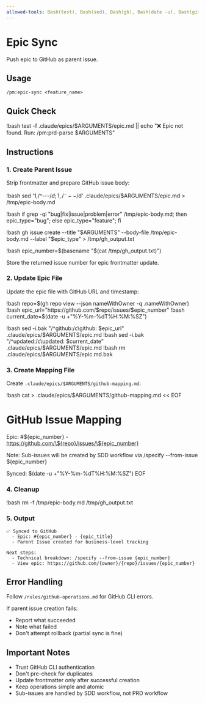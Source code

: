 ```yaml
---
allowed-tools: Bash(test), Bash(sed), Bash(gh), Bash(date -u), Bash(git), Bash(cat), Read, Write, LS
---
```


# Epic Sync

Push epic to GitHub as parent issue.

## Usage

```
/pm:epic-sync <feature_name>
```

## Quick Check

!bash test -f .claude/epics/$ARGUMENTS/epic.md || echo "❌ Epic not found. Run: /pm:prd-parse $ARGUMENTS"

## Instructions

### 1. Create Parent Issue

Strip frontmatter and prepare GitHub issue body:

!bash sed '1,/^---$/d; 1,/^---$/d' .claude/epics/$ARGUMENTS/epic.md > /tmp/epic-body.md

!bash if grep -qi "bug\|fix\|issue\|problem\|error" /tmp/epic-body.md; then epic_type="bug"; else epic_type="feature"; fi

!bash gh issue create --title "$ARGUMENTS" --body-file /tmp/epic-body.md --label "$epic_type" > /tmp/gh_output.txt

!bash epic_number=$(basename "$(cat /tmp/gh_output.txt)")

Store the returned issue number for epic frontmatter update.

### 2. Update Epic File

Update the epic file with GitHub URL and timestamp:

!bash repo=$(gh repo view --json nameWithOwner -q .nameWithOwner)
!bash epic_url="https://github.com/$repo/issues/$epic_number"
!bash current_date=$(date -u +"%Y-%m-%dT%H:%M:%SZ")

!bash sed -i.bak "/^github:/c\github: $epic_url" .claude/epics/$ARGUMENTS/epic.md
!bash sed -i.bak "/^updated:/c\updated: $current_date" .claude/epics/$ARGUMENTS/epic.md
!bash rm .claude/epics/$ARGUMENTS/epic.md.bak

### 3. Create Mapping File

Create `.claude/epics/$ARGUMENTS/github-mapping.md`:

!bash cat > .claude/epics/$ARGUMENTS/github-mapping.md << EOF

# GitHub Issue Mapping

Epic: #\${epic_number} - https://github.com/\${repo}/issues/\${epic_number}

Note: Sub-issues will be created by SDD workflow via /specify --from-issue \${epic_number}

Synced: $(date -u +"%Y-%m-%dT%H:%M:%SZ")
EOF

### 4. Cleanup

!bash rm -f /tmp/epic-body.md /tmp/gh_output.txt

### 5. Output

```
✅ Synced to GitHub
  - Epic: #{epic_number} - {epic_title}
  - Parent Issue created for business-level tracking

Next steps:
  - Technical breakdown: /specify --from-issue {epic_number}
  - View epic: https://github.com/{owner}/{repo}/issues/{epic_number}
```

## Error Handling

Follow `/rules/github-operations.md` for GitHub CLI errors.

If parent issue creation fails:

- Report what succeeded
- Note what failed
- Don't attempt rollback (partial sync is fine)

## Important Notes

- Trust GitHub CLI authentication
- Don't pre-check for duplicates
- Update frontmatter only after successful creation
- Keep operations simple and atomic
- Sub-issues are handled by SDD workflow, not PRD workflow
